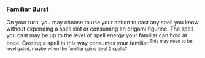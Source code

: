 ### Familiar Burst

On your turn, you may choose to use your action to cast any spell you know without expending a spell slot or consuming an origami figurine.  The spell you cast may be up to the level of spell energy your familiar can hold at once.  Casting a spell in this way consumes your familiar.<sup>This may need to be level gated, maybe when the familiar gains level 2 spells?</sup>
